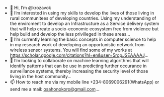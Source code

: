 - 👋 Hi, I’m @krozavok
- 👀 I’m interested in using my skills to develop the lives of those living in rural communitees of developing countries. Using my understanding of the enviroment to develop an Infrastructure as a Service delivery system that will help create a socio-economic ecosystem free from violence but help build and develop the less privilleged in these areas...
- 🌱 I’m currently learning the basic concepts in computer science to help in my research work of developing an opportunistic network from wireless sensor systems. You will find some of my works at https://scholar.google.com/citations?hl=en&user=5ropJSEAAAAJ...
- 💞️ I’m looking to collaborate on machine learning algorithms that will identify patterns that can be use in predicting further occurance in surveillance systems, thereby increasing the security level of those living in the host community...
- 📫 How to reach me via my mobile line +234-8069006291(WhatsApp) or send me a mail: osahonokoro@gmail.com...

<!---
krozavok/krozavok is a ✨ special ✨ repository because its `README.md` (this file) appears on your GitHub profile.
You can click the Preview link to take a look at your changes.
--->
